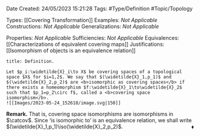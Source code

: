<div class="topSpace"></div>

Date Created: 24/05/2023 15:21:28
Tags: #Type/Definition #Topic/Topology

Types: [[Covering Transformation]]
Examples: <i>Not Applicable</i>
Constructions: <i>Not Applicable</i>
Generalizations: <i>Not Applicable</i>

Properties: <i>Not Applicable</i>
Sufficiencies: <i>Not Applicable</i>
Equivalences: [[Characterizations of equivalent covering maps]]
Justifications: [[Isomorphism of objects is an equivalence relation]]

``` ad-Definition
title: Definition.

Let $p_i:\widetilde{X}_i\to X$ be covering spaces of a topological space $X$ for $i=1,2$. We say that $(\widetilde{X}_1,p_1)$ and $(\widetilde{X}_2,p_2)$ are <b>isomorphic as covering spaces</b> if there exists a homeomorphism $f:\widetilde{X}_1\to\widetilde{X}_2$ such that $p_1=p_2\circ f$, called a <b>covering space isomorphism</b>.
![[Images/2023-05-24_152618/image.svg|150]]

```

<b>Remark.</b> That is, covering space isomorphisms are isomorphisms in $\catcov$. Since ‘is isomorphic to’ is an equivalence relation, we shall write $(\widetilde{X}_1,p_1)\iso(\widetilde{X}_2,p_2)$.<span style="float:right;">$\blacklozenge$</span>
